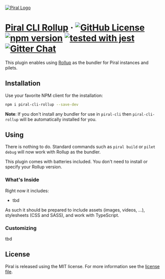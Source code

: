 [![Piral Logo](https://github.com/smapiot/piral/raw/main/docs/assets/logo.png)](https://piral.io)

# [Piral CLI Rollup](https://piral.io) &middot; [![GitHub License](https://img.shields.io/badge/license-MIT-blue.svg)](https://github.com/smapiot/piral-cli-rollup/blob/main/LICENSE) [![npm version](https://img.shields.io/npm/v/piral-cli-rollup.svg?style=flat)](https://www.npmjs.com/package/piral-cli-rollup) [![tested with jest](https://img.shields.io/badge/tested_with-jest-99424f.svg)](https://jestjs.io) [![Gitter Chat](https://badges.gitter.im/gitterHQ/gitter.png)](https://gitter.im/piral-io/community)

This plugin enables using [Rollup](https://rollupjs.org) as the bundler for Piral instances and pilets.

## Installation

Use your favorite NPM client for the installation:

```sh
npm i piral-cli-rollup --save-dev
```

**Note**: If you don't install any bundler for use in `piral-cli` then `piral-cli-rollup` will be automatically installed for you.

## Using

There is nothing to do. Standard commands such as `piral build` or `pilet debug` will now work with Rollup as the bundler.

This plugin comes with batteries included. You don't need to install or specify your Rollup version.

### What's Inside

Right now it includes:

- tbd

As such it should be prepared to include assets (images, videos, ...), stylesheets (CSS and SASS), and work with TypeScript.

### Customizing

tbd

## License

Piral is released using the MIT license. For more information see the [license file](./LICENSE).
